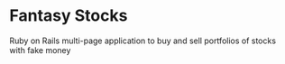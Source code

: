 
# Fantasy Stocks

Ruby on Rails multi-page application to buy and sell portfolios of stocks with fake money
